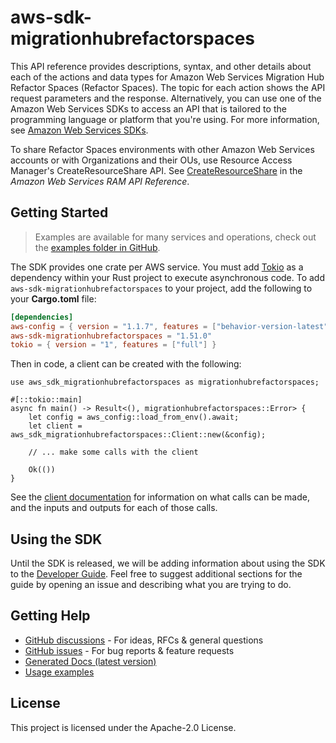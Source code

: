 # aws-sdk-migrationhubrefactorspaces

This API reference provides descriptions, syntax, and other details about each of the actions and data types for Amazon Web Services Migration Hub Refactor Spaces (Refactor Spaces). The topic for each action shows the API request parameters and the response. Alternatively, you can use one of the Amazon Web Services SDKs to access an API that is tailored to the programming language or platform that you're using. For more information, see [Amazon Web Services SDKs](https://aws.amazon.com/tools/#SDKs).

To share Refactor Spaces environments with other Amazon Web Services accounts or with Organizations and their OUs, use Resource Access Manager's CreateResourceShare API. See [CreateResourceShare](https://docs.aws.amazon.com/ram/latest/APIReference/API_CreateResourceShare.html) in the _Amazon Web Services RAM API Reference_.

## Getting Started

> Examples are available for many services and operations, check out the
> [examples folder in GitHub](https://github.com/awslabs/aws-sdk-rust/tree/main/examples).

The SDK provides one crate per AWS service. You must add [Tokio](https://crates.io/crates/tokio)
as a dependency within your Rust project to execute asynchronous code. To add `aws-sdk-migrationhubrefactorspaces` to
your project, add the following to your **Cargo.toml** file:

```toml
[dependencies]
aws-config = { version = "1.1.7", features = ["behavior-version-latest"] }
aws-sdk-migrationhubrefactorspaces = "1.51.0"
tokio = { version = "1", features = ["full"] }
```

Then in code, a client can be created with the following:

```rust,no_run
use aws_sdk_migrationhubrefactorspaces as migrationhubrefactorspaces;

#[::tokio::main]
async fn main() -> Result<(), migrationhubrefactorspaces::Error> {
    let config = aws_config::load_from_env().await;
    let client = aws_sdk_migrationhubrefactorspaces::Client::new(&config);

    // ... make some calls with the client

    Ok(())
}
```

See the [client documentation](https://docs.rs/aws-sdk-migrationhubrefactorspaces/latest/aws_sdk_migrationhubrefactorspaces/client/struct.Client.html)
for information on what calls can be made, and the inputs and outputs for each of those calls.

## Using the SDK

Until the SDK is released, we will be adding information about using the SDK to the
[Developer Guide](https://docs.aws.amazon.com/sdk-for-rust/latest/dg/welcome.html). Feel free to suggest
additional sections for the guide by opening an issue and describing what you are trying to do.

## Getting Help

* [GitHub discussions](https://github.com/awslabs/aws-sdk-rust/discussions) - For ideas, RFCs & general questions
* [GitHub issues](https://github.com/awslabs/aws-sdk-rust/issues/new/choose) - For bug reports & feature requests
* [Generated Docs (latest version)](https://awslabs.github.io/aws-sdk-rust/)
* [Usage examples](https://github.com/awslabs/aws-sdk-rust/tree/main/examples)

## License

This project is licensed under the Apache-2.0 License.

